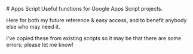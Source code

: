 # Apps Script
Useful functions for Google Apps Script projects. 

Here for both my future reference & easy access, and to benefit anybody else who may need it.

I've copied these from existing scripts so it may be that there are some errors; please let me know!